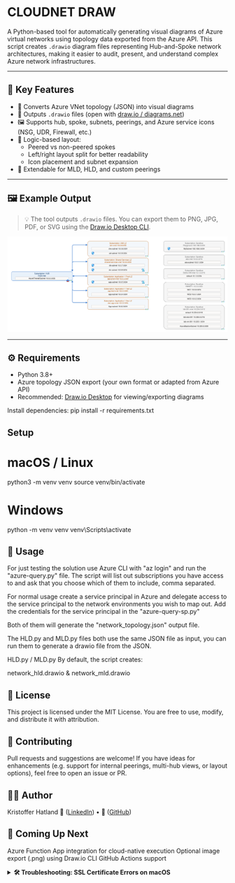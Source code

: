 # CLOUDNET DRAW

A Python-based tool for automatically generating visual diagrams of Azure virtual networks using topology data exported from the Azure API. This script creates `.drawio` diagram files representing Hub-and-Spoke network architectures, making it easier to audit, present, and understand complex Azure network infrastructures.

---

## 📌 Key Features

- 🔎 Converts Azure VNet topology (JSON) into visual diagrams
- 📄 Outputs `.drawio` files (open with [draw.io / diagrams.net](https://draw.io))
- 🖼️ Supports hub, spoke, subnets, peerings, and Azure service icons (NSG, UDR, Firewall, etc.)
- 🧠 Logic-based layout:
  - Peered vs non-peered spokes
  - Left/right layout split for better readability
  - Icon placement and subnet expansion
- 🧩 Extendable for MLD, HLD, and custom peerings

---

## 🖼️ Example Output

> 💡 The tool outputs `.drawio` files. You can export them to PNG, JPG, PDF, or SVG using the [Draw.io Desktop CLI](https://github.com/jgraph/drawio-desktop).

<img src="examples/MLD_example1.png" alt="CloudNet Draw" width="700"/>

---

## ⚙️ Requirements

- Python 3.8+
- Azure topology JSON export (your own format or adapted from Azure API)
- Recommended: [Draw.io Desktop](https://github.com/jgraph/drawio-desktop/releases) for viewing/exporting diagrams

Install dependencies:
pip install -r requirements.txt

## Setup
# macOS / Linux
python3 -m venv venv
source venv/bin/activate

# Windows
python -m venv venv
venv\Scripts\activate


## 🚀 Usage
For just testing the solution use Azure CLI with "az login" and run the "azure-query.py" file. The script will list out subscriptions you have access to and ask that you choose which of them to include, comma separated.

For normal usage create a service principal in Azure and delegate access to the service principal to the network environments you wish to map out.
Add the credentials for the service principal in the "azure-query-sp.py"

Both of them will generate the "network_topology.json" output file.

The HLD.py and MLD.py files both use the same JSON file as input, you can run them to generate a drawio file from the JSON.

HLD.py / MLD.py
By default, the script creates:

network_hld.drawio & network_mld.drawio

## 📄 License
This project is licensed under the MIT License.
You are free to use, modify, and distribute it with attribution.

## 🤝 Contributing
Pull requests and suggestions are welcome!
If you have ideas for enhancements (e.g. support for internal peerings, multi-hub views, or layout options), feel free to open an issue or PR.

## 👨‍💻 Author
Kristoffer Hatland
🔗 ([LinkedIn](https://www.linkedin.com/in/hatland))  • 🐙 ([GitHub](https://github.com/krhatland))

## 🚧 Coming Up Next
Azure Function App integration for cloud-native execution
Optional image export (.png) using Draw.io CLI
GitHub Actions support


<details> <summary><strong>🛠 Troubleshooting: SSL Certificate Errors on macOS</strong></summary>

If you encounter an error like this:

"SSLError: certificate verify failed: unable to get local issuer certificate (_ssl.c:1129)
It's usually due to missing trusted root certificates in your Python environment."

✅ Fix for macOS (python.org installs)
If you're using Python installed from python.org, run this command outside your virtual environment:

/Applications/Python\ 3.X/Install\ Certificates.command
Replace 3.X with your Python version (e.g. Python 3.11 or Python 3.13)

This is a one-time fix that installs the correct trusted certificates.

💡 After running the fix
Recreate or activate your virtual environment:

python3 -m venv venv
source venv/bin/activate
pip install -r requirements.txt
Test certificate validation:

python -c "import requests; print(requests.get('https://pypi.org').status_code)"
✅ You should see 200 as the output, confirming SSL works correctly.

🧯 Still not working?
If you're in a corporate network or using a managed device, the issue may be related to firewalls, proxies, or custom certificates. Please contact your IT department for assistance.

## 🛠️ Note for Users in Corporate Networks (SSL Errors)

If you're behind a corporate proxy that injects SSL certificates (e.g. ZScaler, Palo Alto, company CA), you may experience `certificate verify failed: Missing Authority Key Identifier`.

Try these fixes:
1. Use `az login` _outside_ the virtual environment first.
2. Export your corporate root CA together with certifi:

cat ~/your-company.crt $(python3 -m certifi) > ~/full_bundle.crt
export SSL_CERT_FILE=~/full_bundle.crt
export REQUESTS_CA_BUNDLE=~/full_bundle.crt



